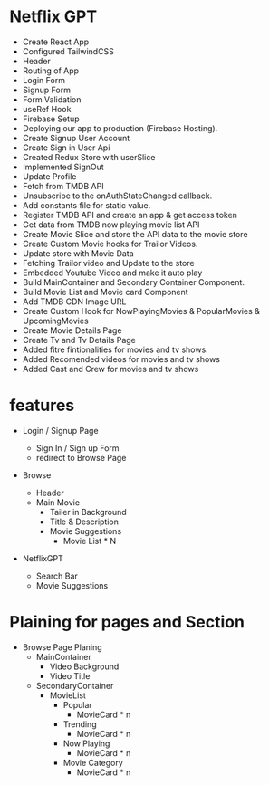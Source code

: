 # Netflix GPT

- Create React App
- Configured TailwindCSS
- Header
- Routing of App
- Login Form
- Signup Form
- Form Validation
- useRef Hook
- Firebase Setup
- Deploying our app to production (Firebase Hosting).
- Create Signup User Account
- Create Sign in User Api
- Created Redux Store with userSlice
- Implemented SignOut
- Update Profile
- Fetch from TMDB API
- Unsubscribe to the onAuthStateChanged callback.
- Add constants file for static value.
- Register TMDB API and create an app & get access token
- Get data from TMDB now playing movie list API
- Create Movie Slice and store the API data to the movie store
- Create Custom Movie hooks for Trailor Videos.
- Update store with Movie Data
- Fetching Trailor video and Update to the store
- Embedded Youtube Video and make it auto play
- Build MainContainer and Secondary Container Component.
- Build Movie List and Movie card Component
- Add TMDB CDN Image URL
- Create Custom Hook for NowPlayingMovies & PopularMovies & UpcomingMovies
- Create Movie Details Page
- Create Tv and Tv Details Page
- Added fitre fintionalities for movies and tv shows.
- Added Recomended videos for movies and tv shows
- Added Cast and Crew for movies and tv shows
  
  


# features
- Login / Signup Page
    -  Sign In / Sign up Form
    - redirect to Browse Page
- Browse
    - Header
    - Main Movie
        - Tailer in Background
        - Title & Description
        - Movie Suggestions
            - Movie List * N

- NetflixGPT
    - Search Bar
    - Movie Suggestions

# Plaining for pages and Section
- Browse Page Planing
  - MainContainer
    - Video Background
    - Video Title
  - SecondaryContainer
    - MovieList
      - Popular
        - MovieCard * n
      - Trending
        - MovieCard * n
      - Now Playing
        - MovieCard * n
      - Movie Category
        - MovieCard * n 